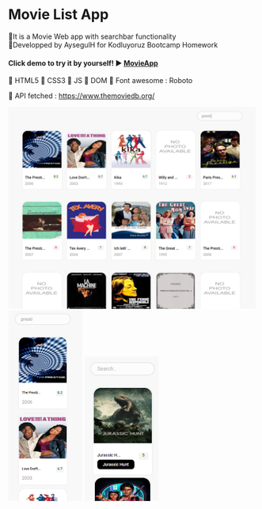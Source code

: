 # Movie List App

:small_blue_diamond:It is a Movie Web app with searchbar functionality<br>
:small_blue_diamond:Developped by AysegulH for Kodluyoruz Bootcamp Homework <br>

#### Click demo to try it by yourself! :arrow_forward: [MovieApp](basic-movies-app.netlify.app)

:small_blue_diamond: HTML5
:small_blue_diamond: CSS3
:small_blue_diamond: JS
:small_blue_diamond: DOM
:small_blue_diamond: Font awesome : Roboto

:diamond_shape_with_a_dot_inside: API fetched : https://www.themoviedb.org/

<img src="assets/web.PNG" width="500"/> 
<img src="assets/phone.PNG" width="150"/> 
<img src="assets/tooltip.PNG" width="150"/>
